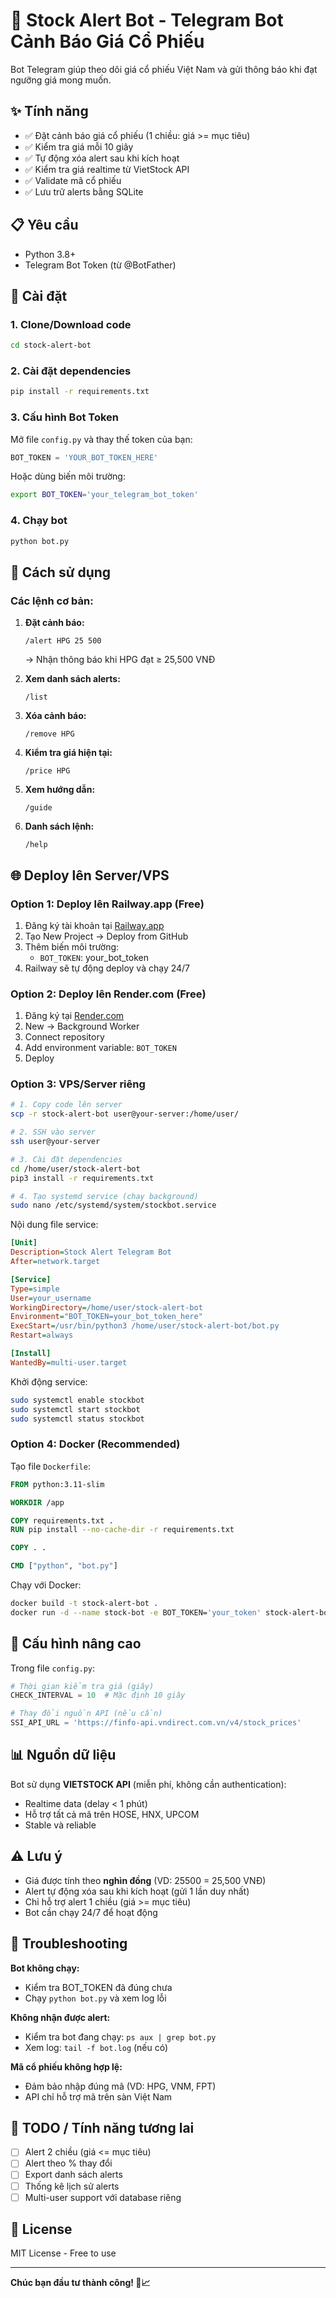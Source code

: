 # 🤖 Stock Alert Bot - Telegram Bot Cảnh Báo Giá Cổ Phiếu

Bot Telegram giúp theo dõi giá cổ phiếu Việt Nam và gửi thông báo khi đạt ngưỡng giá mong muốn.

## ✨ Tính năng

- ✅ Đặt cảnh báo giá cổ phiếu (1 chiều: giá >= mục tiêu)
- ✅ Kiểm tra giá mỗi 10 giây
- ✅ Tự động xóa alert sau khi kích hoạt
- ✅ Kiểm tra giá realtime từ VietStock API
- ✅ Validate mã cổ phiếu
- ✅ Lưu trữ alerts bằng SQLite

## 📋 Yêu cầu

- Python 3.8+
- Telegram Bot Token (từ @BotFather)

## 🚀 Cài đặt

### 1. Clone/Download code

```bash
cd stock-alert-bot
```

### 2. Cài đặt dependencies

```bash
pip install -r requirements.txt
```

### 3. Cấu hình Bot Token

Mở file `config.py` và thay thế token của bạn:

```python
BOT_TOKEN = 'YOUR_BOT_TOKEN_HERE'
```

Hoặc dùng biến môi trường:

```bash
export BOT_TOKEN='your_telegram_bot_token'
```

### 4. Chạy bot

```bash
python bot.py
```

## 📱 Cách sử dụng

### Các lệnh cơ bản:

1. **Đặt cảnh báo:**
   ```
   /alert HPG 25 500
   ```
   → Nhận thông báo khi HPG đạt ≥ 25,500 VNĐ

2. **Xem danh sách alerts:**
   ```
   /list
   ```

3. **Xóa cảnh báo:**
   ```
   /remove HPG
   ```

4. **Kiểm tra giá hiện tại:**
   ```
   /price HPG
   ```

5. **Xem hướng dẫn:**
   ```
   /guide
   ```
   
6. **Danh sách lệnh:**
   ```
   /help
   ```

## 🌐 Deploy lên Server/VPS

### Option 1: Deploy lên Railway.app (Free)

1. Đăng ký tài khoản tại [Railway.app](https://railway.app)
2. Tạo New Project → Deploy from GitHub
3. Thêm biến môi trường:
   - `BOT_TOKEN`: your_bot_token
4. Railway sẽ tự động deploy và chạy 24/7

### Option 2: Deploy lên Render.com (Free)

1. Đăng ký tại [Render.com](https://render.com)
2. New → Background Worker
3. Connect repository
4. Add environment variable: `BOT_TOKEN`
5. Deploy

### Option 3: VPS/Server riêng

```bash
# 1. Copy code lên server
scp -r stock-alert-bot user@your-server:/home/user/

# 2. SSH vào server
ssh user@your-server

# 3. Cài đặt dependencies
cd /home/user/stock-alert-bot
pip3 install -r requirements.txt

# 4. Tạo systemd service (chạy background)
sudo nano /etc/systemd/system/stockbot.service
```

Nội dung file service:

```ini
[Unit]
Description=Stock Alert Telegram Bot
After=network.target

[Service]
Type=simple
User=your_username
WorkingDirectory=/home/user/stock-alert-bot
Environment="BOT_TOKEN=your_bot_token_here"
ExecStart=/usr/bin/python3 /home/user/stock-alert-bot/bot.py
Restart=always

[Install]
WantedBy=multi-user.target
```

Khởi động service:

```bash
sudo systemctl enable stockbot
sudo systemctl start stockbot
sudo systemctl status stockbot
```

### Option 4: Docker (Recommended)

Tạo file `Dockerfile`:

```dockerfile
FROM python:3.11-slim

WORKDIR /app

COPY requirements.txt .
RUN pip install --no-cache-dir -r requirements.txt

COPY . .

CMD ["python", "bot.py"]
```

Chạy với Docker:

```bash
docker build -t stock-alert-bot .
docker run -d --name stock-bot -e BOT_TOKEN='your_token' stock-alert-bot
```

## 🔧 Cấu hình nâng cao

Trong file `config.py`:

```python
# Thời gian kiểm tra giá (giây)
CHECK_INTERVAL = 10  # Mặc định 10 giây

# Thay đổi nguồn API (nếu cần)
SSI_API_URL = 'https://finfo-api.vndirect.com.vn/v4/stock_prices'
```

## 📊 Nguồn dữ liệu

Bot sử dụng **VIETSTOCK API** (miễn phí, không cần authentication):
- Realtime data (delay < 1 phút)
- Hỗ trợ tất cả mã trên HOSE, HNX, UPCOM
- Stable và reliable

## ⚠️ Lưu ý

- Giá được tính theo **nghìn đồng** (VD: 25500 = 25,500 VNĐ)
- Alert tự động xóa sau khi kích hoạt (gửi 1 lần duy nhất)
- Chỉ hỗ trợ alert 1 chiều (giá >= mục tiêu)
- Bot cần chạy 24/7 để hoạt động

## 🐛 Troubleshooting

**Bot không chạy:**
- Kiểm tra BOT_TOKEN đã đúng chưa
- Chạy `python bot.py` và xem log lỗi

**Không nhận được alert:**
- Kiểm tra bot đang chạy: `ps aux | grep bot.py`
- Xem log: `tail -f bot.log` (nếu có)

**Mã cổ phiếu không hợp lệ:**
- Đảm bảo nhập đúng mã (VD: HPG, VNM, FPT)
- API chỉ hỗ trợ mã trên sàn Việt Nam

## 📝 TODO / Tính năng tương lai

- [ ] Alert 2 chiều (giá <= mục tiêu)
- [ ] Alert theo % thay đổi
- [ ] Export danh sách alerts
- [ ] Thống kê lịch sử alerts
- [ ] Multi-user support với database riêng

## 📄 License

MIT License - Free to use

---

**Chúc bạn đầu tư thành công! 🚀📈**
